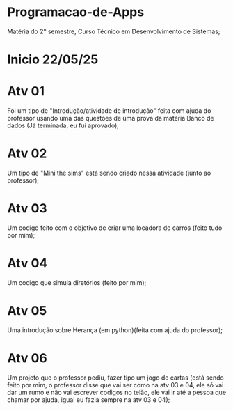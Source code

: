 # Programacao-de-Apps
Matéria do 2° semestre, Curso Técnico em Desenvolvimento de Sistemas;

# Inicio 22/05/25

# Atv 01 
Foi um tipo de "Introdução/atividade de introdução" feita com ajuda do professor usando uma das questões de uma prova da matéria Banco de dados (Já terminada, eu fui aprovado);

# Atv 02
Um tipo de "Mini the sims" está sendo criado nessa atividade (junto ao professor);

# Atv 03
Um codigo feito com o objetivo de criar uma locadora de carros (feito tudo por mim);

# Atv 04
Um codigo que simula diretórios (feito por mim);

# Atv 05
Uma introdução sobre Herança (em python)(feita com ajuda do professor);

# Atv 06
Um projeto que o professor pediu, fazer tipo um jogo de cartas (está sendo feito por mim, o professor disse que vai ser como na atv 03 e 04, ele só vai dar um rumo e não vai escrever codigos no telão, ele vai ir até a pessoa que chamar por ajuda, igual eu fazia sempre na atv 03 e 04);
